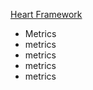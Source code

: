 
<a href="https://docs.google.com/presentation/d/1LYBZkUqqvtNtMYokVx8rZHawas7cJJ2Tid7gACA7AKo/edit?usp=sharing" target="_blank">Heart Framework</a>


* Metrics
* metrics
* metrics
* metrics
* metrics
